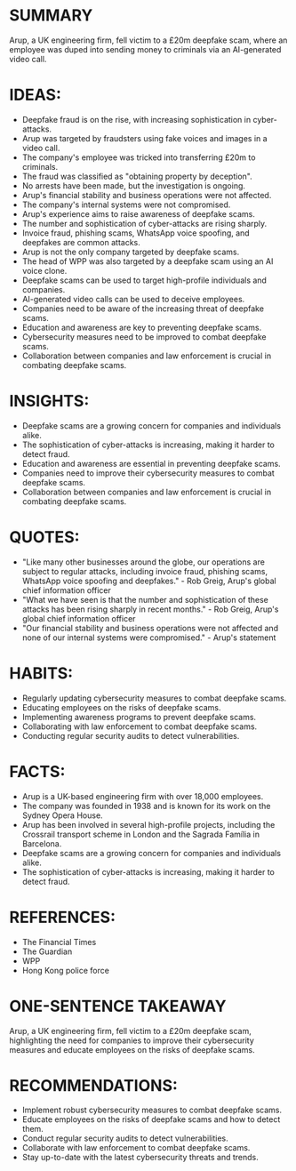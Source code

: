 # SUMMARY
Arup, a UK engineering firm, fell victim to a £20m deepfake scam, where an employee was duped into sending money to criminals via an AI-generated video call.

# IDEAS:
* Deepfake fraud is on the rise, with increasing sophistication in cyber-attacks.
* Arup was targeted by fraudsters using fake voices and images in a video call.
* The company's employee was tricked into transferring £20m to criminals.
* The fraud was classified as "obtaining property by deception".
* No arrests have been made, but the investigation is ongoing.
* Arup's financial stability and business operations were not affected.
* The company's internal systems were not compromised.
* Arup's experience aims to raise awareness of deepfake scams.
* The number and sophistication of cyber-attacks are rising sharply.
* Invoice fraud, phishing scams, WhatsApp voice spoofing, and deepfakes are common attacks.
* Arup is not the only company targeted by deepfake scams.
* The head of WPP was also targeted by a deepfake scam using an AI voice clone.
* Deepfake scams can be used to target high-profile individuals and companies.
* AI-generated video calls can be used to deceive employees.
* Companies need to be aware of the increasing threat of deepfake scams.
* Education and awareness are key to preventing deepfake scams.
* Cybersecurity measures need to be improved to combat deepfake scams.
* Collaboration between companies and law enforcement is crucial in combating deepfake scams.

# INSIGHTS:
* Deepfake scams are a growing concern for companies and individuals alike.
* The sophistication of cyber-attacks is increasing, making it harder to detect fraud.
* Education and awareness are essential in preventing deepfake scams.
* Companies need to improve their cybersecurity measures to combat deepfake scams.
* Collaboration between companies and law enforcement is crucial in combating deepfake scams.

# QUOTES:
* "Like many other businesses around the globe, our operations are subject to regular attacks, including invoice fraud, phishing scams, WhatsApp voice spoofing and deepfakes." - Rob Greig, Arup's global chief information officer
* "What we have seen is that the number and sophistication of these attacks has been rising sharply in recent months." - Rob Greig, Arup's global chief information officer
* "Our financial stability and business operations were not affected and none of our internal systems were compromised." - Arup's statement

# HABITS:
* Regularly updating cybersecurity measures to combat deepfake scams.
* Educating employees on the risks of deepfake scams.
* Implementing awareness programs to prevent deepfake scams.
* Collaborating with law enforcement to combat deepfake scams.
* Conducting regular security audits to detect vulnerabilities.

# FACTS:
* Arup is a UK-based engineering firm with over 18,000 employees.
* The company was founded in 1938 and is known for its work on the Sydney Opera House.
* Arup has been involved in several high-profile projects, including the Crossrail transport scheme in London and the Sagrada Família in Barcelona.
* Deepfake scams are a growing concern for companies and individuals alike.
* The sophistication of cyber-attacks is increasing, making it harder to detect fraud.

# REFERENCES:
* The Financial Times
* The Guardian
* WPP
* Hong Kong police force

# ONE-SENTENCE TAKEAWAY
Arup, a UK engineering firm, fell victim to a £20m deepfake scam, highlighting the need for companies to improve their cybersecurity measures and educate employees on the risks of deepfake scams.

# RECOMMENDATIONS:
* Implement robust cybersecurity measures to combat deepfake scams.
* Educate employees on the risks of deepfake scams and how to detect them.
* Conduct regular security audits to detect vulnerabilities.
* Collaborate with law enforcement to combat deepfake scams.
* Stay up-to-date with the latest cybersecurity threats and trends.
